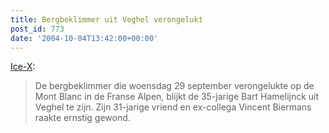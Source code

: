 ```yaml
---
title: Bergbeklimmer uit Veghel verongelukt
post_id: 773
date: '2004-10-04T13:42:00+00:00'
---
```

[Ice-X](http://www.ice-x.nl/):  

> De bergbeklimmer die woensdag 29 september verongelukte op de Mont Blanc in de Franse Alpen, blijkt de 35-jarige Bart Hamelijnck uit Veghel te zijn. Zijn 31-jarige vriend en ex-collega Vincent Biermans raakte ernstig gewond.